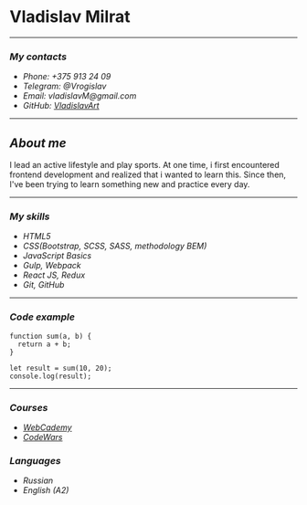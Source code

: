# **Vladislav Milrat**

***

### *My contacts*
* _Phone: +375 913 24 09_
* _Telegram: @Vrogislav_
* _Email: vladislavM@gmail.com_
* _GitHub: [VladislavArt](https://github.com/VladislavArt)_

***

## *About me*

I lead an active lifestyle and play sports. At one time, i first encountered frontend development and realized that i wanted to learn this. 
Since then, I've been trying to learn something new and practice every day.

***

### *My skills*
+ _HTML5_
+ _CSS(Bootstrap, SCSS, SASS, methodology BEM)_
+ _JavaScript Basics_
+ _Gulp, Webpack_
+ _React JS, Redux_
+ _Git, GitHub_

***

### _Code example_

```
function sum(a, b) {
  return a + b;
}

let result = sum(10, 20);
console.log(result);
```

***

### *Courses*

+ _[WebCademy](https://webcademy.ru/)_
+ _[CodeWars](https://www.codewars.com/dashboard)_

### *Languages*

+ _Russian_
+ _English (A2)_